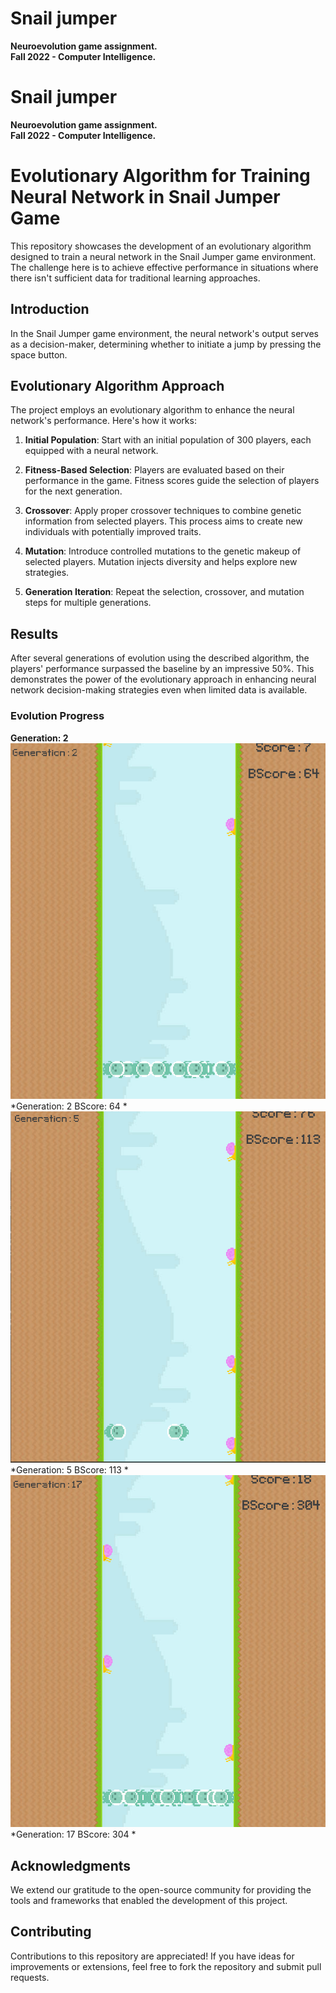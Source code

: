# Snail jumper
**Neuroevolution game assignment.**  
**Fall 2022 - Computer Intelligence.**  

# Snail jumper
**Neuroevolution game assignment.**  
**Fall 2022 - Computer Intelligence.**  

# Evolutionary Algorithm for Training Neural Network in Snail Jumper Game

This repository showcases the development of an evolutionary algorithm designed to train a neural network in the Snail Jumper game environment. The challenge here is to achieve effective performance in situations where there isn't sufficient data for traditional learning approaches.

## Introduction

In the Snail Jumper game environment, the neural network's output serves as a decision-maker, determining whether to initiate a jump by pressing the space button.

## Evolutionary Algorithm Approach

The project employs an evolutionary algorithm to enhance the neural network's performance. Here's how it works:

1. **Initial Population**: Start with an initial population of 300 players, each equipped with a neural network.

2. **Fitness-Based Selection**: Players are evaluated based on their performance in the game. Fitness scores guide the selection of players for the next generation.

3. **Crossover**: Apply proper crossover techniques to combine genetic information from selected players. This process aims to create new individuals with potentially improved traits.

4. **Mutation**: Introduce controlled mutations to the genetic makeup of selected players. Mutation injects diversity and helps explore new strategies.

5. **Generation Iteration**: Repeat the selection, crossover, and mutation steps for multiple generations.

## Results

After several generations of evolution using the described algorithm, the players' performance surpassed the baseline by an impressive 50%. This demonstrates the power of the evolutionary approach in enhancing neural network decision-making strategies even when limited data is available.

### Evolution Progress

**Generation: 2**
![](https://github.com/leilibrk/EvolutionaryGame/blob/master/generation_2.png)
*Generation: 2
BScore: 64
*
![](https://github.com/leilibrk/EvolutionaryGame/blob/master/generation_5.png)
*Generation: 5
BScore: 113
*
![](https://github.com/leilibrk/EvolutionaryGame/blob/master/generation_17.png)
*Generation: 17
BScore: 304
*
## Acknowledgments

We extend our gratitude to the open-source community for providing the tools and frameworks that enabled the development of this project.

## Contributing

Contributions to this repository are appreciated! If you have ideas for improvements or extensions, feel free to fork the repository and submit pull requests.

